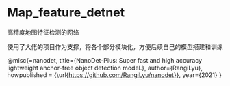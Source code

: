 # Map_feature_detnet
高精度地图特征检测的网络

使用了大佬的项目作为支撑，将各个部分模块化，方便后续自己的模型搭建和训练

@misc{=nanodet,
    title={NanoDet-Plus: Super fast and high accuracy lightweight anchor-free object detection model.},
    author={RangiLyu},
    howpublished = {\url{https://github.com/RangiLyu/nanodet}},
    year={2021}
}
